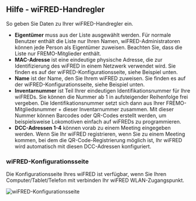 ﻿## Hilfe - wiFRED-Handregler
So geben Sie Daten zu Ihrer wiFRED-Handregler ein.

- **Eigentümer** muss aus der Liste ausgewählt werden.
Für normale Benutzer enthält die Liste nur Ihren Namen,
wiFRED-Administratoren können jede Person als Eigentümer zuweisen. Beachten Sie, dass die Liste nur FREMO-Mitglieder enthält.
- **MAC-Adresse** ist eine eindeutige physische Adresse, die zur Identifizierung des wiFRED in einem Netzwerk verwendet wird.
Sie finden es auf der wiFRED-Konfigurationsseite, siehe Beispiel unten.
- **Name** ist der Name, den Sie Ihrem wiFRED zuweisen.
Sie finden es auf der wiFRED-Konfigurationsseite, siehe Beispiel unten.
- **Inventarnummer** ist Teil Ihrer eindeutigen Identifikationsnummer für Ihre wiFREDs.
Sie können die Nummer ab 1 in aufsteigender Reihenfolge frei vergeben.
Die Identifikationsnummer setzt sich dann aus Ihrer FREMO-Mitgliedsnummer + dieser Inventarnummer zusammen.
Mit dieser Nummer können Barcodes oder QR-Codes erstellt werden, um beispielsweise Lokomotiven einfach auf wiFREDs zu programmieren.
- **DCC-Adressen 1-4** können vorab zu einem Meeting eingegeben werden.
Wenn Sie Ihr wiFRED registrieren, wenn Sie zu einem Meeting kommen, bei dem die QR-Code-Registrierung möglich ist,
Ihr wiFRED wird automatisch mit diesen DCC-Adressen konfiguriert.

### wiFRED-Konfigurationsseite
Die Konfigurationsseite Ihres wiFRED ist verfügbar, wenn Sie Ihren Computer/Tablet/Telefon mit verbinden
Ihr wiFRED WLAN-Zugangspunkt.

![wiFRED-Konfigurationsseite](/images/help/wiFredConfigurationPage.png)